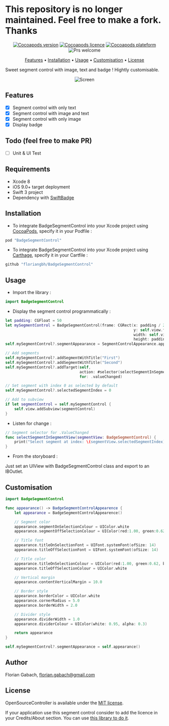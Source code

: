 # This repository is no longer maintained. Feel free to make a fork. Thanks


<p align="center">
    <a href="https://cocoapods.org/pods/BadgeSegmentControl" target="_blank"><img src="https://img.shields.io/cocoapods/v/BadgeSegmentControl.svg?style=flat" alt="Cocoapods version" /></a>
    <a href="http://cocoapods.org/pods/BadgeSegmentControl" target="_blank"><img src="https://img.shields.io/cocoapods/l/BadgeSegmentControl.svg?style=flat" alt="Cocoapods licence" /></a>
    <a href="http://cocoapods.org/pods/BadgeSegmentControl" target="_blank"><img src="https://img.shields.io/cocoapods/p/BadgeSegmentControl.svg?style=flat" alt="Cocoapods plateform" /></a>
    <img src="https://img.shields.io/badge/PRs-welcome-brightgreen.svg" alt="Prs welcome" />
</p>

<p align="center">
<a href="#features">Features</a>
• <a href="#installation">Installation</a>
• <a href="#usage">Usage</a>
• <a href="#customisation">Customisation</a>
• <a href="#license">License</a>
</p>

Sweet segment control with image, text and badge ! Hightly customisable.

<p align="center">
    <img src="https://github.com/terflogag/BadgeSegmentControl/blob/master/Ressources/screen.png" alt="Screen"/>
</p>

## Features 

- [x] Segment control with only text 
- [x] Segment control with image and text 
- [x] Segment control with only image
- [x] Display badge 

## Todo (feel free to make PR)

- [ ] Unit & UI Test 

## Requirements

* Xcode 8 
* iOS 9.0+ target deployment
* Swift 3 project 
* Dependency with [SwiftBadge](https://github.com/marketplacer/swift-badge)

## Installation

- To integrate BadgeSegmentControl into your Xcode project using [CocoaPods](http://cocoapods.org), specify it in your Podfile :

```ruby
pod "BadgeSegmentControl"
```

- To integrate BadgeSegmentControl into your Xcode project using [Carthage](https://github.com/Carthage/Carthage), specify it in your Cartfile :

```ruby
github "floriangbh/BadgeSegmentControl" 
```

## Usage

- Import the library : 

```swift
import BadgeSegmentControl
```

- Display the segment control programmatically : 

```swift
let padding: CGFloat = 50
let mySegmentControl = BadgeSegmentControl(frame: CGRect(x: padding / 2,
                                                         y: self.view.frame.height - (padding * 2),
                                                         width: self.view.frame.width - padding,
                                                         height: padding))
self.mySegmentControl?.segmentAppearance = SegmentControlAppearance.appearance()

// Add segments
self.mySegmentControl?.addSegmentWithTitle("First")
self.mySegmentControl?.addSegmentWithTitle("Second")
self.mySegmentControl?.addTarget(self,
                                 action: #selector(selectSegmentInSegmentView(segmentView:)),
                                 for: .valueChanged)

// Set segment with index 0 as selected by default
self.mySegmentControl?.selectedSegmentIndex = 0

// Add to subview
if let segmentControl = self.mySegmentControl {
    self.view.addSubview(segmentControl)
}
```

- Listen for change : 

```swift
// Segment selector for .ValueChanged
func selectSegmentInSegmentView(segmentView: BadgeSegmentControl) {
    print("Select segment at index: \(segmentView.selectedSegmentIndex)")
}
```

- From the storyboard : 

Just set an UIView with BadgeSegmentControl class and export to an IBOutlet.

## Customisation

```swift
import BadgeSegmentControl

func appearance() -> BadgeSegmentControlAppearence {
    let appearance = BadgeSegmentControlAppearence()

    // Segment color 
    appearance.segmentOnSelectionColour = UIColor.white
    appearance.segmentOffSelectionColour = UIColor(red:1.00, green:0.62, blue:0.22, alpha:1.00)

    // Title font 
    appearance.titleOnSelectionFont = UIFont.systemFont(ofSize: 14)
    appearance.titleOffSelectionFont = UIFont.systemFont(ofSize: 14)

    // Title color 
    appearance.titleOnSelectionColour = UIColor(red:1.00, green:0.62, blue:0.22, alpha:1.00)
    appearance.titleOffSelectionColour = UIColor.white

    // Vertical margin 
    appearance.contentVerticalMargin = 10.0

    // Border style
    appearance.borderColor = UIColor.white
    appearance.cornerRadius = 5.0
    appearance.borderWidth = 2.0

    // Divider style
    appearance.dividerWidth = 1.0
    appearance.dividerColour = UIColor(white: 0.95, alpha: 0.3)

    return appearance
}

self.mySegmentControl?.segmentAppearance = self.appearance()
```

## Author

Florian Gabach, florian.gabach@gmail.com

## License

OpenSourceController is available under the [MIT license](LICENSE).

If your application use this segment control consider to add the licence in your Credits/About section. You can use [this library to do it](https://github.com/terflogag/OpenSourceController).
